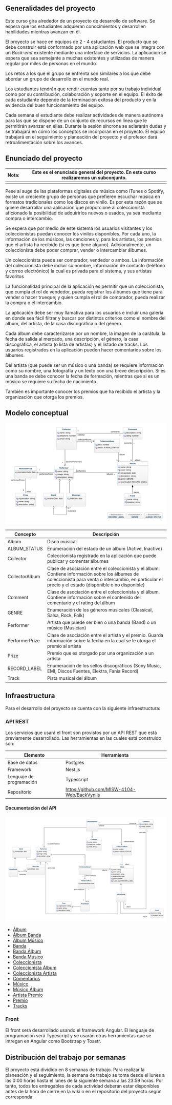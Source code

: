 ## Generalidades del proyecto

Este curso gira alrededor de un proyecto de desarrollo de software. Se espera que los estudiantes adquieran conocimientos y desarrollen habilidades mientras avanzan en él.

El proyecto se hace en equipos de 2 - 4 estudiantes. El producto que se debe construir está conformado por una aplicación web que se integra con un _Back-end_ existente mediante una interface de servicios. La aplicación se espera que sea semejante a muchas existentes y utilizadas de manera regular por miles de personas en el mundo.

Los retos a los que el grupo se enfrenta son similares a los que debe abordar un grupo de desarrollo en el mundo real.

Los estudiantes tendrán que rendir cuentas tanto por su trabajo individual como por su contribución, colaboración y soporte en el equipo. El éxito de cada estudiante depende de la terminación exitosa del producto y en la evidencia del buen funcionamiento del equipo.

Cada semana el estudiante debe realizar actividades de manera autónoma para las que se dispone de un conjunto de recursos en línea que le permitirán avanzar en ellas. Durante la sesión síncrona se aclararán dudas y se trabajará en cómo los conceptos se incorporan en el proyecto. El equipo trabajará en el seguimiento y planeación del proyecto y el profesor dará retroalimentación sobre los avances.

## Enunciado del proyecto

|Nota:| Este es el enunciado general del proyecto. En este curso realizaremos un subconjunto.|
|---|---|
| | |

Pese al auge de las plataformas digitales de música como iTunes o Spotify, existe un creciente grupo de personas que prefieren escuchar música en formatos tradicionales como los discos en vinilo. Es por esta razón que se quiere desarrollar una aplicación que proporcione al coleccionista aficionado la posibilidad de adquirirlos nuevos o usados, ya sea mediante compra o intercambio.

Se espera que por medio de este sistema los usuarios visitantes y los coleccionistas puedan conocer los vinilos disponibles. Por cada uno, la información de los músicos, las canciones y, para los artistas, los premios que el artista ha recibido (si es que tiene alguno). Adicionalmente, un coleccionista debe poder comprar, vender o intercambiar álbumes.

Un coleccionista puede ser comprador, vendedor o ambos. La información del coleccionista debe incluir su nombre, información de contacto (teléfono y correo electrónico) la cual es privada para el sistema, y sus artistas favoritos

La funcionalidad principal de la aplicación es permitir que un coleccionista, que cumpla el rol de vendedor, pueda registrar los álbumes que tiene para vender o hacer trueque; y quien cumpla el rol de comprador, pueda realizar la compra o el intercambio.

La aplicación debe ser muy llamativa para los usuarios e incluir una galería en donde sea fácil filtrar y buscar por distintos criterios como el nombre del album, del artista, de la casa discográfica o del género.

Cada álbum debe caracterizarse por un nombre, la imagen de la carátula, la fecha de salida al mercado, una descripción, el género, la casa discográfica, el artista (o lista de artistas) y el listado de tracks. Los usuarios registrados en la aplicación pueden hacer comentarios sobre los álbumes.

Del artista (que puede ser un músico o una banda) se requiere información como su nombre, una fotografía y un texto con una breve descripción. Si es una banda se debe conocer la fecha de formación, mientras que si es un músico se requiere su fecha de nacimiento.

También es importante conocer los premios que ha recibido el artista y la organización que otorga los premios.

## Modelo conceptual

![](./assets/images/ConceptualModel.png)

| Concepto       | Descripción                                                                                                                                                                                               |
| -------------- | --------------------------------------------------------------------------------------------------------------------------------------------------------------------------------------------------------- |
| Album          | Disco musical                                                                                                                                                                                             |
| ALBUM_STATUS   | Enumeración del estado de un álbum (Active, Inactive)                                                                                                                                                                       |
| Collector      | Coleccionista registrado en la aplicación que puede publicar y comentar álbumes                                                                                                                           |
| CollectorAlbum | Clase de asociación entre el coleccionista y el álbum. Contiene información sobre los álbumes de coleccionista para venta o intercambio, en particular el precio y el estado (disponible o no disponible) |
| Comment        | Clase de asociación entre el coleccionista y el álbum. Contiene información sobre el contenido del comentario y el rating del álbum                                                                       |
| GENRE          | Enumeración de los géneros musicales (Classical, Salsa, Rock, Folk)                                                                                                                                                                      |
| Performer      | Artista que puede ser bien o una banda (Band) o un músico (Musician)                                                                                                                                      |
| PerformerPrize | Clase de asociación entre el artista y el premio. Guarda información sobre la fecha en la cual se le otorga el premio al artista                                                                          |
| Prize          | Premio que es otorgado por una organización a un artista                                                                                                                                                  |
| RECORD_LABEL   | Enumeración de los sellos discográficos (Sony Music, EMI, Discos Fuentes, Elektra, Fania Record)                                                                                                                                                                  |
| Track          | Pista musical del álbum                                                                                                                                                                                   |

## Infraestructura

Para el desarrollo del proyecto se cuenta con la siguiente infraestructura:

### API REST

Los servicios que usará el front son provistos por un API REST que está previamente desarrollado. Las herramientas en las cuales está construido son:

| Elemento                 | Herramienta                               |
| ------------------------ | ----------------------------------------- |
| Base de datos            | Postgres                                  |
| Framework                | Nest.js                                   |
| Lenguaje de programación | Typescript                                |
| Repositorio              | https://github.com/MISW-4104-Web/BackVynils |

#### Documentación del API

![](./assets/images/DTOModel.png)

- [Álbum](https://documenter.getpostman.com/view/8840688/TWDUqdPw)
- [Álbum Banda](https://documenter.getpostman.com/view/8840688/TWDUqdvr)
- [Álbum Músico](https://documenter.getpostman.com/view/8840688/TWDUqdvs)
- [Banda](https://documenter.getpostman.com/view/8840688/TWDUqdvu)
- [Banda Álbum](https://documenter.getpostman.com/view/8840688/TWDUqdvw)
- [Banda Músico](https://documenter.getpostman.com/view/8840688/TWDUqdvx)
- [Coleccionista](https://documenter.getpostman.com/view/8840688/TWDUqe1E)
- [Coleccionista Álbum](https://documenter.getpostman.com/view/8840688/TWDUqe1G)
- [Coleccionista Artista](https://documenter.getpostman.com/view/8840688/TWDUqe1J)
- [Comentarios](https://documenter.getpostman.com/view/8840688/TWDUqe1K)
- [Músico](https://documenter.getpostman.com/view/8840688/TWDUqe1N)
- [Músico Álbum](https://documenter.getpostman.com/view/8840688/TWDUqe5d)
- [Artista Premio](https://documenter.getpostman.com/view/8840688/TWDUqe5f)
- [Premio](https://documenter.getpostman.com/view/8840688/TWDUqe5g)
- [Tracks](https://documenter.getpostman.com/view/8840688/TWDUqe5i)

### Front

El front será desarrollado usando el framework Angular. El lenguaje de programación será Typescript y se usarán otras herramientas que se intregan en Angular como Bootstrap y Toastr.

## Distribución del trabajo por semanas

El proyecto está dividido en 8 semanas de trabajo. Para realizar la planeación y el seguimiento, la semana de trabajo se toma desde el lunes a las 0:00 horas hasta el lunes de la siguiente semana a las 23:59 horas. Por tanto, todos los entregables de cada actividad deberán estar disponibles antes de la hora de cierre en la wiki o en el repositorio del proyecto según corresponda.
